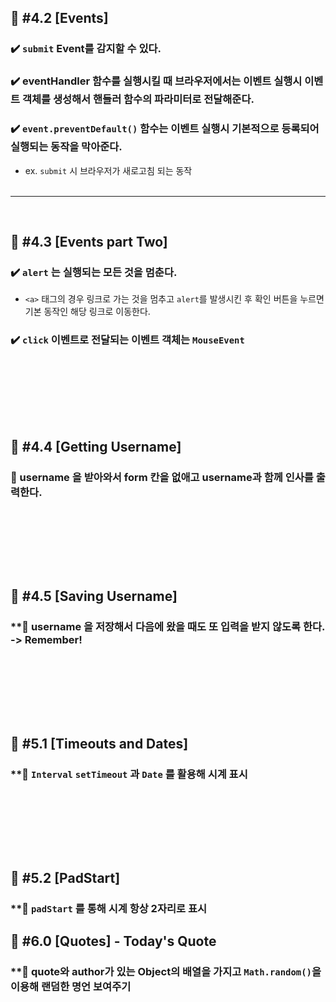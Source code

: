 ## 🔖 #4.2 [Events]
### ✔️ `submit` Event를 감지할 수 있다.
### ✔️ eventHandler 함수를 실행시킬 때 브라우저에서는 이벤트 실행시 이벤트 객체를 생성해서 핸들러 함수의 파라미터로 전달해준다.
### ✔️ `event.preventDefault()` 함수는 이벤트 실행시 기본적으로 등록되어 실행되는 동작을 막아준다.
- ex. `submit` 시 브라우저가 새로고침 되는 동작
<br><br>
---
<br>

## 🔖 #4.3 [Events part Two]
### ✔️ `alert` 는 실행되는 모든 것을 멈춘다.
- `<a>` 태그의 경우 링크로 가는 것을 멈추고 `alert`를 발생시킨 후 확인 버튼을 누르면 기본 동작인 해당 링크로 이동한다.
### ✔️ `click` 이벤트로 전달되는 이벤트 객체는 `MouseEvent`
<br><br>
---
<br>

## 🔖 #4.4 [Getting Username]
### **🎯 username 을 받아와서 form 칸을 없애고 username과 함께 인사를 출력한다.**
<br><br>
---
<br>

## 🔖 #4.5 [Saving Username]
### **🎯 username 을 저장해서 다음에 왔을 때도 또 입력을 받지 않도록 한다. -> Remember!
<br><br>
---
<br>

## 🔖 #5.1 [Timeouts and Dates]
### **🎯 `Interval`  `setTimeout` 과 `Date` 를 활용해 시계 표시
<br><br>
---
<br>

## 🔖 #5.2 [PadStart]
### **🎯 `padStart` 를 통해 시계 항상 2자리로 표시

## 🔖 #6.0 [Quotes] - Today's Quote
### **🎯 quote와 author가 있는 Object의 배열을 가지고 `Math.random()`을 이용해 랜덤한 명언 보여주기

